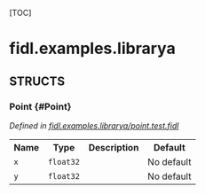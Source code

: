 [TOC]

# fidl.examples.librarya




## **STRUCTS**

### Point {#Point}
*Defined in [fidl.examples.librarya/point.test.fidl](https://fuchsia.googlesource.com/fuchsia/+/master/zircon/tools/fidl/examples/library-a/point.test.fidl#7)*





<table>
    <tr><th>Name</th><th>Type</th><th>Description</th><th>Default</th></tr><tr>
            <td><code>x</code></td>
            <td>
                <code>float32</code>
            </td>
            <td></td>
            <td>No default</td>
        </tr><tr>
            <td><code>y</code></td>
            <td>
                <code>float32</code>
            </td>
            <td></td>
            <td>No default</td>
        </tr>
</table>















